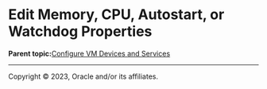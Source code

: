 # Edit Memory, CPU, Autostart, or Watchdog Properties

**Parent topic:**[Configure VM Devices and Services](../topics/cockpit-kvm_manage_instance.md)

---

Copyright © 2023, Oracle and/or its affiliates.

